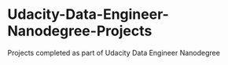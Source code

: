 # Udacity-Data-Engineer-Nanodegree-Projects
Projects completed as part of Udacity Data Engineer Nanodegree
